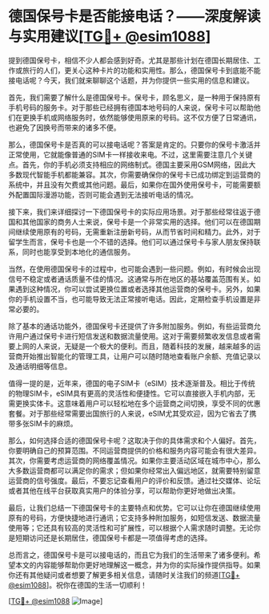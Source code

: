 # 德国保号卡是否能接电话？——深度解读与实用建议[[TG💪+ @esim1088](https://t.me/s/esim1088)]

提到德国保号卡，相信不少人都会感到好奇。尤其是那些计划在德国长期居住、工作或旅行的人们，更关心这种卡片的功能和实用性。那么，德国保号卡到底能不能接电话呢？今天，我们就来聊聊这个话题，并为你提供一些实用的信息和建议。

首先，我们需要了解什么是德国保号卡。保号卡，顾名思义，是一种用于保持原有手机号码的服务卡。对于那些已经拥有德国本地号码的人来说，保号卡可以帮助他们在更换手机或网络服务时，依然能够使用原来的号码。这不仅方便了日常通讯，也避免了因换号而带来的诸多不便。

那么，德国保号卡是否真的可以接电话呢？答案是肯定的。只要你的保号卡激活并正常使用，它就能像普通的SIM卡一样接收来电。不过，这里需要注意几个关键点。首先，你的手机必须支持相应的网络制式。德国主要采用GSM网络，因此大多数现代智能手机都能兼容。其次，你需要确保你的保号卡已成功绑定到运营商的系统中，并且没有欠费或其他问题。最后，如果你在国外使用保号卡，可能需要额外配置国际漫游功能，否则可能会遇到无法接听电话的情况。

接下来，我们来详细探讨一下德国保号卡的实际应用场景。对于那些经常往返于德国和其他国家的商务人士来说，保号卡是一个非常实用的选择。他们可以在德国期间继续使用原有的号码，无需重新注册新号码，从而节省时间和精力。此外，对于留学生而言，保号卡也是一个不错的选择。他们可以通过保号卡与家人朋友保持联系，同时也能享受到本地化的通信服务。

当然，在使用德国保号卡的过程中，也可能会遇到一些问题。例如，有时候会出现信号不稳定或者通话质量不佳的情况。这通常与所在地区的基站覆盖范围有关。如果遇到这种情况，你可以尝试更换位置或者选择其他运营商的保号卡。另外，如果你的手机设置不当，也可能导致无法正常接听电话。因此，定期检查手机设置是非常必要的。

除了基本的通话功能外，德国保号卡还提供了许多附加服务。例如，有些运营商允许用户通过保号卡进行短信发送和数据流量使用。这对于需要频繁收发信息或者需要上网的人来说，无疑是一个极大的便利。而且，随着科技的发展，越来越多的运营商开始推出智能化的管理工具，让用户可以随时随地查看账户余额、充值记录以及通话明细等信息。

值得一提的是，近年来，德国的电子SIM卡（eSIM）技术逐渐普及。相比于传统的物理SIM卡，eSIM具有更高的灵活性和便捷性。它可以直接嵌入手机内部，无需更换实体卡。这意味着用户可以轻松地在多个运营商之间切换，享受不同的优惠套餐。对于那些经常需要出国旅行的人来说，eSIM尤其受欢迎，因为它省去了携带多张SIM卡的麻烦。

那么，如何选择合适的德国保号卡呢？这取决于你的具体需求和个人偏好。首先，你要明确自己的预算范围。不同运营商提供的价格和服务内容可能会有很大差异。其次，你需要考虑运营商的网络覆盖情况。如果你主要活动区域在城市中心，那么大多数运营商都可以满足你的需求；但如果你经常出入偏远地区，就需要特别留意运营商的信号强度。最后，不要忘记查看用户的评价和反馈。通过社交媒体、论坛或者其他在线平台获取真实用户的体验分享，可以帮助你更好地做出决策。

最后，让我们总结一下德国保号卡的主要特点和优势。它可以让你在德国继续使用原有的号码，方便快捷地进行通讯；它支持多种附加服务，如短信发送、数据流量使用等；它还具有较高的灵活性和可扩展性，可以根据个人需求随时调整。无论你是短期访问还是长期居住，德国保号卡都是一项值得考虑的选择。

总而言之，德国保号卡是可以接电话的，而且它为我们的生活带来了诸多便利。希望本文的内容能够帮助你更好地理解这一概念，并为你的实际操作提供指导。如果你还有其他疑问或者想要了解更多相关信息，请随时关注我们的频道[[TG💪+ @esim1088](https://t.me/s/esim1088)]。祝你在德国的生活一切顺利！

[[TG💪+ @esim1088](https://t.me/s/esim1088) ![Image](https://i.postimg.cc/4NQfJmqS/Snipaste-2025-05-13-00-14-12.png)]